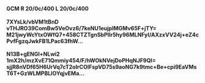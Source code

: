 #### GCM R 20/0c/400 L 20/0c/400
**7XYsLk/vbVM1tBnD**<br/>**vTHJRO39ComBw5VeOvz6/7keNU1eujplMGMv65F+jTY=**<br/>**M21jwyWcYtxOWfQ7+458CTZTgnSbPIlr5hy96MLNFyI/AXzxVV24j+eZ4cPvfFgzqJwkFB1LPac63fhW...**<br/><br/>
**N13B+gENGl+NLwi2**<br/>**1mX2h/mzXvE71Qmmiy454/F/hWOkNVejDoPHqNJF9QI=**<br/>**sjjR8nVDf65H6UrVq7cT2oIrCOIFspVD75s9aoNG7k9tmc+Be+cpi9EaVMsT6T+GzWLMPBLIOYqjvEMa...**